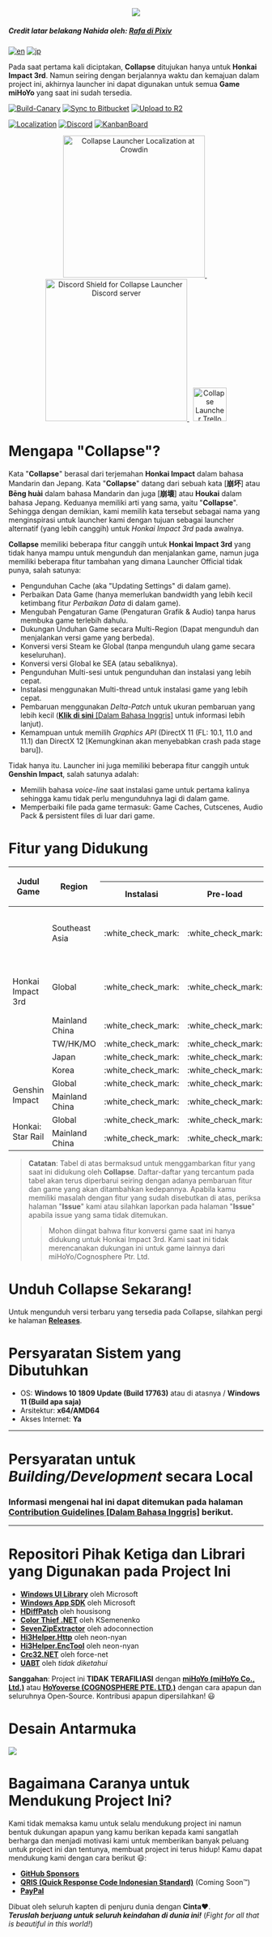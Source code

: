 
<p align="center">
  <img src="https://raw.githubusercontent.com/neon-nyan/CollapseLauncher-Page/main/images/NewBannerv2_color.webp"/>
</p>

##### Credit latar belakang Nahida oleh: [Rafa di Pixiv](https://www.pixiv.net/en/users/3970196)

[![en](https://img.shields.io/badge/lang-en-red.svg)](https://github.com/neon-nyan/Collapse/blob/main/README.md) [![jp](https://img.shields.io/badge/lang-jp-red.svg)](https://github.com/neon-nyan/Collapse/blob/main/README.ja-jp.md)

Pada saat pertama kali diciptakan, **Collapse** ditujukan hanya untuk **Honkai Impact 3rd**. Namun seiring dengan berjalannya waktu dan kemajuan dalam project ini, akhirnya launcher ini dapat digunakan untuk semua **Game miHoYo** yang saat ini sudah tersedia.

[![Build-Canary](https://github.com/neon-nyan/Collapse/actions/workflows/build.yml/badge.svg?branch=main)](https://github.com/neon-nyan/Collapse/actions/workflows/build.yml)
[![Sync to Bitbucket](https://github.com/neon-nyan/CollapseLauncher-ReleaseRepo/actions/workflows/sync-to-bitbucket.yml/badge.svg)](https://github.com/neon-nyan/CollapseLauncher-ReleaseRepo/actions/workflows/sync-to-bitbucket.yml)
[![Upload to R2](https://github.com/neon-nyan/CollapseLauncher-ReleaseRepo/actions/workflows/upload-to-r2.yml/badge.svg)](https://github.com/neon-nyan/CollapseLauncher-ReleaseRepo/actions/workflows/upload-to-r2.yml)


[![Localization](https://img.shields.io/badge/Localization-Transifex-blue)](https://explore.transifex.com/collapse-launcher/collapse-mainapp/)
[![Discord](https://img.shields.io/badge/Join_Community-Discord-5865F2)](https://discord.gg/vJd2exaS7j)
[![KanbanBoard](https://img.shields.io/badge/Kanban_Board-Trello-white)](https://trello.com/b/rsqrnn15/collapse-launcher-tracker)

<p align="center">
    <a href="https://explore.transifex.com/collapse-launcher/collapse-mainapp/" target="_blank">
       <img src="https://upload.wikimedia.org/wikipedia/commons/f/f7/Transifex_logo.svg" alt="Collapse Launcher Localization at Crowdin" Width=280/>
	</a>
    &nbsp;
    <a href="https://discord.gg/vJd2exaS7j" target="_blank">
        <img src="https://discordapp.com/api/guilds/1116150300324139131/widget.png?style=banner2" alt="Discord Shield for Collapse Launcher Discord server" Width=280/>
    </a>
    &nbsp;
    <a href="https://trello.com/b/rsqrnn15/collapse-launcher-tracker" target="_blank">
        <img src="https://cdn.discordapp.com/attachments/593053443761897482/1137795596191797318/logo-gradient-white-trello.svg" alt="Collapse Launcher Trello board" Height=66/>
    </a>
</p>

# Mengapa "Collapse"?
Kata "**Collapse**" berasal dari terjemahan **Honkai Impact** dalam bahasa Mandarin dan Jepang. Kata "**Collapse**" datang dari sebuah kata [**崩坏**] atau **Bēng huài** dalam bahasa Mandarin dan juga [**崩壊**] atau **Houkai** dalam bahasa Jepang. Keduanya memiliki arti yang sama, yaitu "**Collapse**". Sehingga dengan demikian, kami memilih kata tersebut sebagai nama yang menginspirasi untuk launcher kami dengan tujuan sebagai launcher alternatif (yang lebih canggih) untuk *Honkai Impact 3rd* pada awalnya.

**Collapse** memiliki beberapa fitur canggih untuk **Honkai Impact 3rd** yang tidak hanya mampu untuk mengunduh dan menjalankan game, namun juga memiliki beberapa fitur tambahan yang dimana Launcher Official tidak punya, salah satunya:
* Pengunduhan Cache (aka "Updating Settings" di dalam game).
* Perbaikan Data Game (hanya memerlukan bandwidth yang lebih kecil ketimbang fitur *Perbaikan Data* di dalam game).
* Mengubah Pengaturan Game (Pengaturan Grafik & Audio) tanpa harus membuka game terlebih dahulu.
* Dukungan Unduhan Game secara Multi-Region (Dapat mengunduh dan menjalankan versi game yang berbeda).
* Konversi versi Steam ke Global (tanpa mengunduh ulang game secara keseluruhan).
* Konversi versi Global ke SEA (atau sebaliknya).
* Pengunduhan Multi-sesi untuk pengunduhan dan instalasi yang lebih cepat.
* Instalasi menggunakan Multi-thread untuk instalasi game yang lebih cepat.
* Pembaruan menggunakan *Delta-Patch* untuk ukuran pembaruan yang lebih kecil ([**Klik di sini** [Dalam Bahasa Inggris]](https://github.com/neon-nyan/CollapseLauncher/wiki/Update-Game-Region-with-Delta-Patch) untuk informasi lebih lanjut).
* Kemampuan untuk memilih *Graphics API* (DirectX 11 (FL: 10.1, 11.0 and 11.1) dan DirectX 12 [Kemungkinan akan menyebabkan crash pada stage baru]).

Tidak hanya itu. Launcher ini juga memiliki beberapa fitur canggih untuk **Genshin Impact**, salah satunya adalah:
* Memilih bahasa *voice-line* saat instalasi game untuk pertama kalinya sehingga kamu tidak perlu mengunduhnya lagi di dalam game.
* Memperbaiki file pada game termasuk: Game Caches, Cutscenes, Audio Pack & persistent files di luar dari game.

# Fitur yang Didukung
<table>
  <thead>
    <tr>
      <th rowspan="2">Judul Game</th>
      <th rowspan="2">Region</th>
      <th colspan="7">Fitur-fitur</th>
    </tr>
    <tr>
      <th>Instalasi</th>
      <th>Pre-load</th>
      <th>Pembaruan</th>
      <th>Perbaikan Game</th>
      <th>Pembaruan Cache</th>
      <th>Pengaturan Game</th>
      <th>Konversi Region Game</th>
    </tr>
  </thead>
  <tbody>
    <tr>
      <td rowspan="6">Honkai Impact 3rd</td>
      <td>Southeast Asia</td>
      <td>:white_check_mark:</td>
      <td>:white_check_mark:</td>
      <td>:white_check_mark: (Pembaruan dengan metode Normal dan Delta-patch tersedia)</td>
      <td>:white_check_mark:</td>
      <td>:white_check_mark:</td>
      <td>:white_check_mark:</td>
      <td>:white_check_mark: <br> (From SEA -&gt; Global) </td>
    </tr>
    <tr>
      <td>Global</td>
      <td>:white_check_mark:</td>
      <td>:white_check_mark:</td>
      <td>:white_check_mark: (Pembaruan dengan metode Normal dan Delta-patch tersedia)</td>
      <td>:white_check_mark:</td>
      <td>:white_check_mark:</td>
      <td>:white_check_mark:</td>
      <td>:white_check_mark: <br> (Dari Steam -&gt; Global) <br> (Dari Global -&gt; SEA) </td>
    </tr>
    <tr>
      <td>Mainland China</td>
      <td>:white_check_mark:</td>
      <td>:white_check_mark:</td>
      <td>:white_check_mark:</td>
      <td>:white_check_mark:</td>
      <td>:white_check_mark:</td>
      <td>:white_check_mark:</td>
      <td>N/A</td>
    </tr>
    <tr>
      <td>TW/HK/MO</td>
      <td>:white_check_mark:</td>
      <td>:white_check_mark:</td>
      <td>:white_check_mark:</td>
      <td>:white_check_mark:</td>
      <td>:white_check_mark:</td>
      <td>:white_check_mark:</td>
      <td>N/A</td>
    </tr>
    <tr>
      <td>Japan</td>
      <td>:white_check_mark:</td>
      <td>:white_check_mark:</td>
      <td>:white_check_mark:</td>
      <td>:white_check_mark:</td>
      <td>:white_check_mark:</td>
      <td>:white_check_mark:</td>
      <td>N/A</td>
    </tr>
    <tr>
      <td>Korea</td>
      <td>:white_check_mark:</td>
      <td>:white_check_mark:</td>
      <td>:white_check_mark:</td>
      <td>:white_check_mark:</td>
      <td>:white_check_mark:</td>
      <td>:white_check_mark:</td>
      <td>N/A</td>
    </tr>
    <tr>
      <td rowspan="2">Genshin Impact</td>
      <td>Global</td>
      <td>:white_check_mark:</td>
      <td>:white_check_mark:</td>
      <td>:white_check_mark:</td>
      <td>:white_check_mark:</td>
      <td>N/A</td>
      <td>:white_check_mark:</td>
      <td>N/A</td>
    </tr>
    <tr>
      <td>Mainland China</td>
      <td>:white_check_mark:</td>
      <td>:white_check_mark:</td>
      <td>:white_check_mark:</td>
      <td>:white_check_mark:</td>
      <td>N/A</td>
      <td>:white_check_mark:</td>
      <td>N/A</td>
    </tr>
    <tr>
      <td rowspan="2">Honkai: Star Rail</td>
      <td>Global</td>
      <td>:white_check_mark:</td>
      <td>:white_check_mark:</td>
      <td>:white_check_mark:</td>
      <td>:white_check_mark:</td>
      <td>:white_check_mark:</td>
      <td>:white_check_mark:</td>
      <td>N/A</td>
    </tr>
    <tr>
      <td>Mainland China</td>
      <td>:white_check_mark:</td>
      <td>:white_check_mark:</td>
      <td>:white_check_mark:</td>
      <td>:white_check_mark:</td>
      <td>:white_check_mark:</td>
      <td>:white_check_mark:</td>
      <td>N/A</td>
    </tr>
  </tbody>
</table>

> **Catatan**:
> Tabel di atas bermaksud untuk menggambarkan fitur yang saat ini didukung oleh **Collapse**. Daftar-daftar yang tercantum pada tabel akan terus diperbarui seiring dengan adanya pembaruan fitur dan game yang akan ditambahkan kedepannya. Apabila kamu memiliki masalah dengan fitur yang sudah disebutkan di atas, periksa halaman "**Issue**" kami atau silahkan laporkan pada halaman "**Issue**" apabila issue yang sama tidak ditemukan.
> > Mohon diingat bahwa fitur konversi game saat ini hanya didukung untuk Honkai Impact 3rd. Kami saat ini tidak merencanakan dukungan ini untuk game lainnya dari miHoYo/Cognosphere Ptr. Ltd.

# Unduh Collapse Sekarang!
Untuk mengunduh versi terbaru yang tersedia pada Collapse, silahkan pergi ke halaman [**Releases**](https://github.com/neon-nyan/CollapseLauncher/releases).

# Persyaratan Sistem yang Dibutuhkan
- OS: **Windows 10 1809 Update (Build 17763)** atau di atasnya / **Windows 11 (Build apa saja)**
- Arsitektur: **x64/AMD64**
- Akses Internet: **Ya**

***

# Persyaratan untuk *Building/Development* secara Local
### Informasi mengenai hal ini dapat ditemukan pada halaman [**Contribution Guidelines** [Dalam Bahasa Inggris]](https://github.com/neon-nyan/Collapse/blob/main/CONTRIBUTING.md) berikut.

***

# Repositori Pihak Ketiga dan Librari yang Digunakan pada Project Ini
- [**Windows UI Library**](https://github.com/microsoft/microsoft-ui-xaml) oleh Microsoft
- [**Windows App SDK**](https://github.com/microsoft/WindowsAppSDK) oleh Microsoft
- [**HDiffPatch**](https://github.com/sisong/HDiffPatch) oleh housisong
- [**Color Thief .NET**](https://github.com/neon-nyan/ColorThief) oleh KSemenenko
- [**SevenZipExtractor**](https://github.com/neon-nyan/SevenZipExtractor) oleh adoconnection
- [**Hi3Helper.Http**](https://github.com/neon-nyan/Hi3Helper.Http) oleh neon-nyan
- [**Hi3Helper.EncTool**](https://github.com/neon-nyan/Hi3Helper.EncTool) oleh neon-nyan
- [**Crc32.NET**](https://github.com/neon-nyan/Crc32.NET) oleh force-net
- [**UABT**](https://github.com/neon-nyan/UABT) oleh _tidak diketahui_

**Sanggahan**: Project ini **TIDAK TERAFILIASI** dengan [**miHoYo (miHoYo Co., Ltd.)**](https://www.mihoyo.com/) atau [**HoYoverse (COGNOSPHERE PTE. LTD.)**](https://www.hoyoverse.com/en-us) dengan cara apapun dan seluruhnya Open-Source. Kontribusi apapun dipersilahkan! 😃

# Desain Antarmuka
![](https://raw.githubusercontent.com/neon-nyan/CollapseLauncher-Page/main/images/UI%20Overview%20RC2.webp)

# Bagaimana Caranya untuk Mendukung Project Ini?
Kami tidak memaksa kamu untuk selalu mendukung project ini namun bentuk dukungan apapun yang kamu berikan kepada kami sangatlah berharga dan menjadi motivasi kami untuk memberikan banyak peluang untuk project ini dan tentunya, membuat project ini terus hidup! Kamu dapat mendukung kami dengan cara berikut 😃:
- **[GitHub Sponsors](https://github.com/sponsors/neon-nyan)**
- **[QRIS (Quick Response Code Indonesian Standard)](https://qris.id/homepage/)** (Coming Soon:tm:)
- **[PayPal](https://paypal.me/neonnyan)**

Dibuat oleh seluruh kapten di penjuru dunia dengan **Cinta**❤️.<br/>
**_Teruslah berjuang untuk seluruh keindahan di dunia ini!_** (*Fight for all that is beautiful in this world!*)